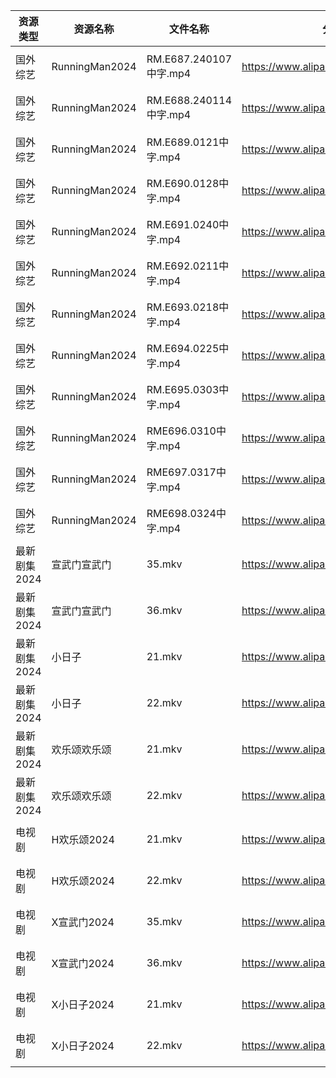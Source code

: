 | 资源类型     | 资源名称           | 文件名称                 | 分享链接                                 | 更新时间                |
| -------- | -------------- | -------------------- | ------------------------------------ | ------------------- |
| 国外综艺     | RunningMan2024 | RM.E687.240107中字.mp4 | https://www.alipan.com/s/azJ44TFoUZs | 2024-03-26 00:07:24 |
| 国外综艺     | RunningMan2024 | RM.E688.240114中字.mp4 | https://www.alipan.com/s/azJ44TFoUZs | 2024-03-26 00:07:24 |
| 国外综艺     | RunningMan2024 | RM.E689.0121中字.mp4   | https://www.alipan.com/s/azJ44TFoUZs | 2024-03-26 00:07:23 |
| 国外综艺     | RunningMan2024 | RM.E690.0128中字.mp4   | https://www.alipan.com/s/azJ44TFoUZs | 2024-03-26 00:07:23 |
| 国外综艺     | RunningMan2024 | RM.E691.0240中字.mp4   | https://www.alipan.com/s/azJ44TFoUZs | 2024-03-26 00:07:23 |
| 国外综艺     | RunningMan2024 | RM.E692.0211中字.mp4   | https://www.alipan.com/s/azJ44TFoUZs | 2024-03-26 00:07:23 |
| 国外综艺     | RunningMan2024 | RM.E693.0218中字.mp4   | https://www.alipan.com/s/azJ44TFoUZs | 2024-03-26 00:07:22 |
| 国外综艺     | RunningMan2024 | RM.E694.0225中字.mp4   | https://www.alipan.com/s/azJ44TFoUZs | 2024-03-26 00:07:22 |
| 国外综艺     | RunningMan2024 | RM.E695.0303中字.mp4   | https://www.alipan.com/s/azJ44TFoUZs | 2024-03-26 00:07:22 |
| 国外综艺     | RunningMan2024 | RME696.0310中字.mp4    | https://www.alipan.com/s/azJ44TFoUZs | 2024-03-26 00:07:21 |
| 国外综艺     | RunningMan2024 | RME697.0317中字.mp4    | https://www.alipan.com/s/azJ44TFoUZs | 2024-03-26 00:07:21 |
| 国外综艺     | RunningMan2024 | RME698.0324中字.mp4    | https://www.alipan.com/s/azJ44TFoUZs | 2024-03-26 00:07:21 |
| 最新剧集2024 | 宣武门宣武门         | 35.mkv               | https://www.alipan.com/s/cHgMm91UCwf | 2024-03-26 00:07:58 |
| 最新剧集2024 | 宣武门宣武门         | 36.mkv               | https://www.alipan.com/s/cHgMm91UCwf | 2024-03-26 00:07:57 |
| 最新剧集2024 | 小日子            | 21.mkv               | https://www.alipan.com/s/HCKrmZHL4Xb | 2024-03-26 00:08:01 |
| 最新剧集2024 | 小日子            | 22.mkv               | https://www.alipan.com/s/HCKrmZHL4Xb | 2024-03-26 00:08:01 |
| 最新剧集2024 | 欢乐颂欢乐颂         | 21.mkv               | https://www.alipan.com/s/BfL6e5wsSZs | 2024-03-26 00:08:10 |
| 最新剧集2024 | 欢乐颂欢乐颂         | 22.mkv               | https://www.alipan.com/s/BfL6e5wsSZs | 2024-03-26 00:08:10 |
| 电视剧      | H欢乐颂2024       | 21.mkv               | https://www.alipan.com/s/nX7Ep6n3v7t | 2024-03-26 00:05:26 |
| 电视剧      | H欢乐颂2024       | 22.mkv               | https://www.alipan.com/s/nX7Ep6n3v7t | 2024-03-26 00:05:26 |
| 电视剧      | X宣武门2024       | 35.mkv               | https://www.alipan.com/s/EPjGZid2XD5 | 2024-03-26 00:05:59 |
| 电视剧      | X宣武门2024       | 36.mkv               | https://www.alipan.com/s/EPjGZid2XD5 | 2024-03-26 00:05:59 |
| 电视剧      | X小日子2024       | 21.mkv               | https://www.alipan.com/s/sPrrxra1nZc | 2024-03-26 00:06:02 |
| 电视剧      | X小日子2024       | 22.mkv               | https://www.alipan.com/s/sPrrxra1nZc | 2024-03-26 00:06:02 |
